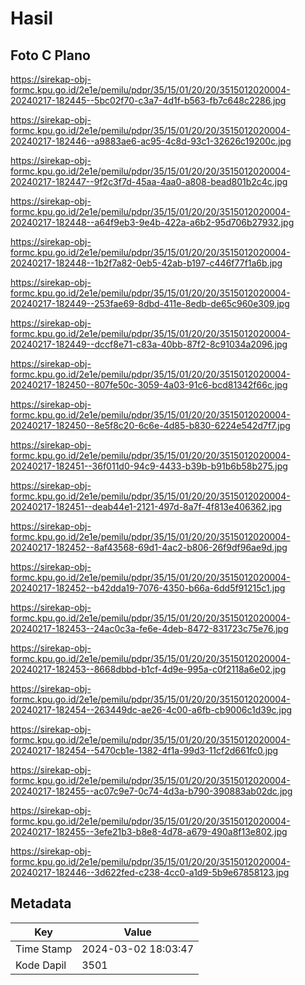 # Hasil

## Foto C Plano

https://sirekap-obj-formc.kpu.go.id/2e1e/pemilu/pdpr/35/15/01/20/20/3515012020004-20240217-182445--5bc02f70-c3a7-4d1f-b563-fb7c648c2286.jpg

https://sirekap-obj-formc.kpu.go.id/2e1e/pemilu/pdpr/35/15/01/20/20/3515012020004-20240217-182446--a9883ae6-ac95-4c8d-93c1-32626c19200c.jpg

https://sirekap-obj-formc.kpu.go.id/2e1e/pemilu/pdpr/35/15/01/20/20/3515012020004-20240217-182447--9f2c3f7d-45aa-4aa0-a808-bead801b2c4c.jpg

https://sirekap-obj-formc.kpu.go.id/2e1e/pemilu/pdpr/35/15/01/20/20/3515012020004-20240217-182448--a64f9eb3-9e4b-422a-a6b2-95d706b27932.jpg

https://sirekap-obj-formc.kpu.go.id/2e1e/pemilu/pdpr/35/15/01/20/20/3515012020004-20240217-182448--1b2f7a82-0eb5-42ab-b197-c446f77f1a6b.jpg

https://sirekap-obj-formc.kpu.go.id/2e1e/pemilu/pdpr/35/15/01/20/20/3515012020004-20240217-182449--253fae69-8dbd-411e-8edb-de65c960e309.jpg

https://sirekap-obj-formc.kpu.go.id/2e1e/pemilu/pdpr/35/15/01/20/20/3515012020004-20240217-182449--dccf8e71-c83a-40bb-87f2-8c91034a2096.jpg

https://sirekap-obj-formc.kpu.go.id/2e1e/pemilu/pdpr/35/15/01/20/20/3515012020004-20240217-182450--807fe50c-3059-4a03-91c6-bcd81342f66c.jpg

https://sirekap-obj-formc.kpu.go.id/2e1e/pemilu/pdpr/35/15/01/20/20/3515012020004-20240217-182450--8e5f8c20-6c6e-4d85-b830-6224e542d7f7.jpg

https://sirekap-obj-formc.kpu.go.id/2e1e/pemilu/pdpr/35/15/01/20/20/3515012020004-20240217-182451--36f011d0-94c9-4433-b39b-b91b6b58b275.jpg

https://sirekap-obj-formc.kpu.go.id/2e1e/pemilu/pdpr/35/15/01/20/20/3515012020004-20240217-182451--deab44e1-2121-497d-8a7f-4f813e406362.jpg

https://sirekap-obj-formc.kpu.go.id/2e1e/pemilu/pdpr/35/15/01/20/20/3515012020004-20240217-182452--8af43568-69d1-4ac2-b806-26f9df96ae9d.jpg

https://sirekap-obj-formc.kpu.go.id/2e1e/pemilu/pdpr/35/15/01/20/20/3515012020004-20240217-182452--b42dda19-7076-4350-b66a-6dd5f91215c1.jpg

https://sirekap-obj-formc.kpu.go.id/2e1e/pemilu/pdpr/35/15/01/20/20/3515012020004-20240217-182453--24ac0c3a-fe6e-4deb-8472-831723c75e76.jpg

https://sirekap-obj-formc.kpu.go.id/2e1e/pemilu/pdpr/35/15/01/20/20/3515012020004-20240217-182453--8668dbbd-b1cf-4d9e-995a-c0f2118a6e02.jpg

https://sirekap-obj-formc.kpu.go.id/2e1e/pemilu/pdpr/35/15/01/20/20/3515012020004-20240217-182454--263449dc-ae26-4c00-a6fb-cb9006c1d39c.jpg

https://sirekap-obj-formc.kpu.go.id/2e1e/pemilu/pdpr/35/15/01/20/20/3515012020004-20240217-182454--5470cb1e-1382-4f1a-99d3-11cf2d661fc0.jpg

https://sirekap-obj-formc.kpu.go.id/2e1e/pemilu/pdpr/35/15/01/20/20/3515012020004-20240217-182455--ac07c9e7-0c74-4d3a-b790-390883ab02dc.jpg

https://sirekap-obj-formc.kpu.go.id/2e1e/pemilu/pdpr/35/15/01/20/20/3515012020004-20240217-182455--3efe21b3-b8e8-4d78-a679-490a8f13e802.jpg

https://sirekap-obj-formc.kpu.go.id/2e1e/pemilu/pdpr/35/15/01/20/20/3515012020004-20240217-182446--3d622fed-c238-4cc0-a1d9-5b9e67858123.jpg


## Metadata

| Key        | Value               |
| ---------- | ------------------- |
| Time Stamp | 2024-03-02 18:03:47 |
| Kode Dapil | 3501                |




